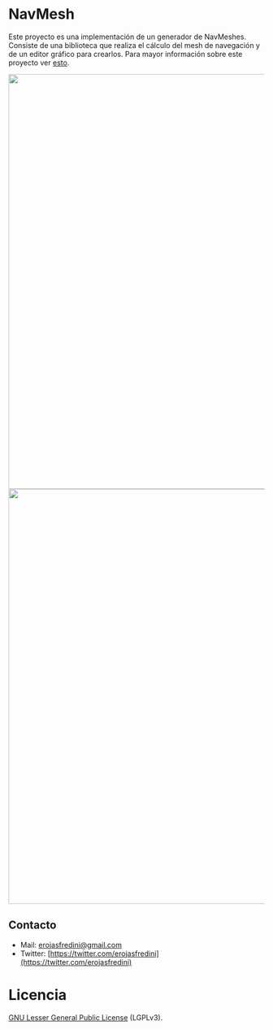 # NavMesh
Este proyecto es una implementación de un generador de NavMeshes. Consiste de una biblioteca que realiza el cálculo del mesh de navegación y de un editor gráfico para crearlos. Para mayor información sobre este proyecto ver <a href="http://e-rojas-fredini.blogspot.com.ar/2013/11/como-generar-un-navmesh-2d.html" target="_blank">esto</a>.

<img src="http://2.bp.blogspot.com/-v40ezRDULHE/UpRR1yZfv9I/AAAAAAAAAGE/NGZ1v1z0qMI/s1600/NavMeshWalkableObstacle.PNG" width="816"/>

<img src="http://1.bp.blogspot.com/-OK-RdqrR9Ng/UpRR139OJuI/AAAAAAAAAGA/MYw5Y0HY1Pc/s1600/ResultNavMesh.PNG" width="816"/>

## Contacto

* Mail: erojasfredini@gmail.com
* Twitter: [https://twitter.com/erojasfredini](https://twitter.com/erojasfredini)

# Licencia
[GNU Lesser General Public License](http://www.gnu.org/licenses/lgpl.html) (LGPLv3).
